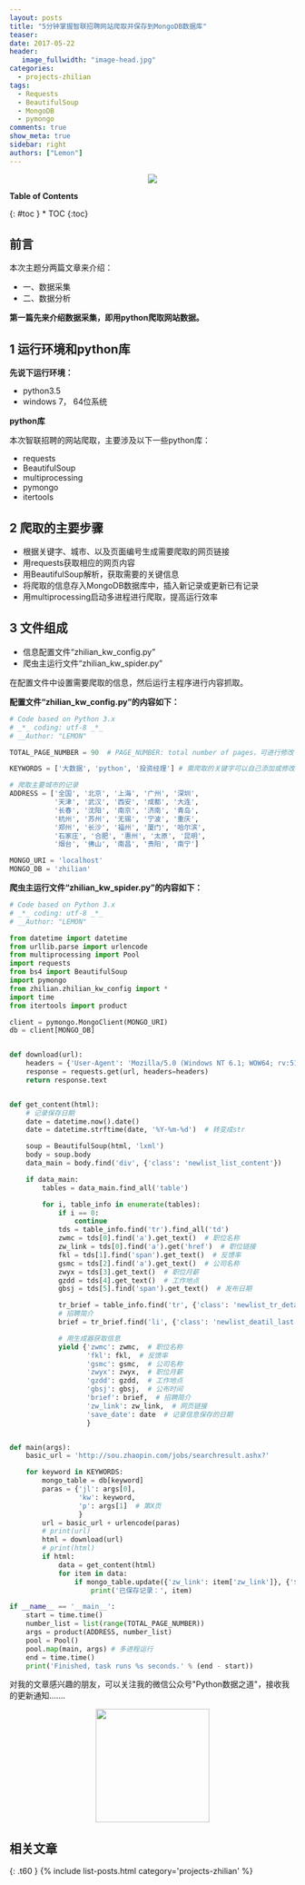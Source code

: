 ```yaml
---
layout: posts
title: "5分钟掌握智联招聘网站爬取并保存到MongoDB数据库"
teaser:
date: 2017-05-22
header:
   image_fullwidth: "image-head.jpg"
categories:
  - projects-zhilian
tags:
  - Requests
  - BeautifulSoup
  - MongoDB
  - pymongo
comments: true
show_meta: true
sidebar: right
authors: ["Lemon"]
---
```


<div align="center"><img src="/images/projects/zhilian/projects-zhilian-01.jpg"></div>

**Table of Contents**

<div class="panel radius" markdown="1">
{: #toc }
*  TOC
{:toc}
</div>

## 前言
本次主题分两篇文章来介绍：
* 一、数据采集
* 二、数据分析

**第一篇先来介绍数据采集，即用python爬取网站数据。**
## 1 运行环境和python库
**先说下运行环境：**
* python3.5
* windows 7， 64位系统

**python库**

本次智联招聘的网站爬取，主要涉及以下一些python库：
* requests
* BeautifulSoup
* multiprocessing
* pymongo
* itertools

## 2 爬取的主要步骤
* 根据关键字、城市、以及页面编号生成需要爬取的网页链接
* 用requests获取相应的网页内容
* 用BeautifulSoup解析，获取需要的关键信息
* 将爬取的信息存入MongoDB数据库中，插入新记录或更新已有记录
* 用multiprocessing启动多进程进行爬取，提高运行效率


## 3 文件组成
* 信息配置文件“zhilian_kw_config.py”
* 爬虫主运行文件“zhilian_kw_spider.py”

在配置文件中设置需要爬取的信息，然后运行主程序进行内容抓取。

**配置文件“zhilian_kw_config.py”的内容如下：**

```python
# Code based on Python 3.x
# _*_ coding: utf-8 _*_
# __Author: "LEMON"

TOTAL_PAGE_NUMBER = 90  # PAGE_NUMBER: total number of pages，可进行修改

KEYWORDS = ['大数据', 'python', '投资经理'] # 需爬取的关键字可以自己添加或修改

# 爬取主要城市的记录
ADDRESS = ['全国', '北京', '上海', '广州', '深圳',
           '天津', '武汉', '西安', '成都', '大连',
           '长春', '沈阳', '南京', '济南', '青岛',
           '杭州', '苏州', '无锡', '宁波', '重庆',
           '郑州', '长沙', '福州', '厦门', '哈尔滨',
           '石家庄', '合肥', '惠州', '太原', '昆明',
           '烟台', '佛山', '南昌', '贵阳', '南宁']

MONGO_URI = 'localhost'
MONGO_DB = 'zhilian'

```

**爬虫主运行文件“zhilian_kw_spider.py”的内容如下：**

```python
# Code based on Python 3.x
# _*_ coding: utf-8 _*_
# __Author: "LEMON"

from datetime import datetime
from urllib.parse import urlencode
from multiprocessing import Pool
import requests
from bs4 import BeautifulSoup
import pymongo
from zhilian.zhilian_kw_config import *
import time
from itertools import product

client = pymongo.MongoClient(MONGO_URI)
db = client[MONGO_DB]


def download(url):
    headers = {'User-Agent': 'Mozilla/5.0 (Windows NT 6.1; WOW64; rv:51.0) Gecko/20100101 Firefox/51.0'}
    response = requests.get(url, headers=headers)
    return response.text


def get_content(html):
    # 记录保存日期
    date = datetime.now().date()
    date = datetime.strftime(date, '%Y-%m-%d')  # 转变成str

    soup = BeautifulSoup(html, 'lxml')
    body = soup.body
    data_main = body.find('div', {'class': 'newlist_list_content'})

    if data_main:
        tables = data_main.find_all('table')

        for i, table_info in enumerate(tables):
            if i == 0:
                continue
            tds = table_info.find('tr').find_all('td')
            zwmc = tds[0].find('a').get_text()  # 职位名称
            zw_link = tds[0].find('a').get('href')  # 职位链接
            fkl = tds[1].find('span').get_text()  # 反馈率
            gsmc = tds[2].find('a').get_text()  # 公司名称
            zwyx = tds[3].get_text()  # 职位月薪
            gzdd = tds[4].get_text()  # 工作地点
            gbsj = tds[5].find('span').get_text()  # 发布日期

            tr_brief = table_info.find('tr', {'class': 'newlist_tr_detail'})
            # 招聘简介
            brief = tr_brief.find('li', {'class': 'newlist_deatil_last'}).get_text()

            # 用生成器获取信息
            yield {'zwmc': zwmc,  # 职位名称
                   'fkl': fkl,  # 反馈率
                   'gsmc': gsmc,  # 公司名称
                   'zwyx': zwyx,  # 职位月薪
                   'gzdd': gzdd,  # 工作地点
                   'gbsj': gbsj,  # 公布时间
                   'brief': brief,  # 招聘简介
                   'zw_link': zw_link,  # 网页链接
                   'save_date': date  # 记录信息保存的日期
                   }


def main(args):
    basic_url = 'http://sou.zhaopin.com/jobs/searchresult.ashx?'

    for keyword in KEYWORDS:
        mongo_table = db[keyword]
        paras = {'jl': args[0],
                 'kw': keyword,
                 'p': args[1]  # 第X页
                 }
        url = basic_url + urlencode(paras)
        # print(url)
        html = download(url)
        # print(html)
        if html:
            data = get_content(html)
            for item in data:
                if mongo_table.update({'zw_link': item['zw_link']}, {'$set': item}, True):
                    print('已保存记录：', item)

if __name__ == '__main__':
    start = time.time()
    number_list = list(range(TOTAL_PAGE_NUMBER))
    args = product(ADDRESS, number_list)
    pool = Pool()
    pool.map(main, args) # 多进程运行
    end = time.time()
    print('Finished, task runs %s seconds.' % (end - start))


```



对我的文章感兴趣的朋友，可以关注我的微信公众号"Python数据之道"，接收我的更新通知.......

<div align="center"><img src="/images/qrcode.jpg" width="200"/></div>

## 相关文章
{: .t60 }
{% include list-posts.html category='projects-zhilian' %}
